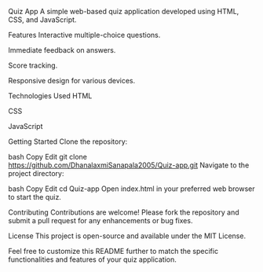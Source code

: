 Quiz App
A simple web-based quiz application developed using HTML, CSS, and JavaScript.

Features
Interactive multiple-choice questions.

Immediate feedback on answers.

Score tracking.

Responsive design for various devices.

Technologies Used
HTML

CSS

JavaScript

Getting Started
Clone the repository:

bash
Copy
Edit
git clone https://github.com/DhanalaxmiSanapala2005/Quiz-app.git
Navigate to the project directory:

bash
Copy
Edit
cd Quiz-app
Open index.html in your preferred web browser to start the quiz.

Contributing
Contributions are welcome! Please fork the repository and submit a pull request for any enhancements or bug fixes.

License
This project is open-source and available under the MIT License.

Feel free to customize this README further to match the specific functionalities and features of your quiz application.
